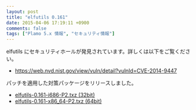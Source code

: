 ```yaml
---
layout: post
title: "elfutils 0.161"
date: 2015-04-06 17:19:11 +0900
comments: false
tags: ["Plamo 5.x 情報", "セキュリティ情報"]
---
```


elfutils にセキュリティホールが発見されています。詳しくは以下をご覧ください。

* https://web.nvd.nist.gov/view/vuln/detail?vulnId=CVE-2014-9447

パッチを適用した対策パッケージをリリースしました。

* [elfutils-0.161-i686-P2.txz (32bit)](ftp://plamo.linet.gr.jp/pub/Plamo-5.x/x86/plamo/01_minimum/devel.txz/elfutils-0.161-i686-P2.txz)
* [elfutils-0.161-x86_64-P2.txz (64bit)](ftp://plamo.linet.gr.jp/pub/Plamo-5.x/x86_64/plamo/01_minimum/devel.txz/elfutils-0.161-x86_64-P2.txz)
